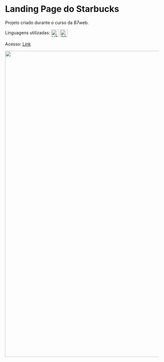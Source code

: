 # Landing Page do Starbucks 

Projeto criado durante o curso da B7web. 

Linguagens utilizadas: 
<img align="center" alt="HTML" height="25" src="https://img.shields.io/badge/HTML5-E34F26?style=for-the-badge&logo=html5&logoColor=white">
<img align="center" alt="CSS" height="25" src="https://img.shields.io/badge/CSS3-1572B6?style=for-the-badge&logo=css3&logoColor=white">

Acesso: <a href="https://matheeusgomes.github.io/project-starbucks-b7web/">Link</a>

<img src="https://user-images.githubusercontent.com/10269675/194662109-dea65774-ae88-4006-869b-16e53ddf5355.png" width=1000px>
